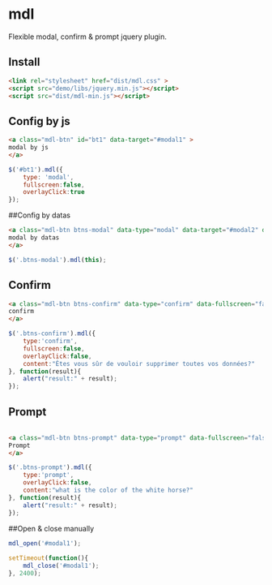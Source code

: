 # mdl
Flexible modal, confirm &amp; prompt jquery plugin.

## Install 
```html
<link rel="stylesheet" href="dist/mdl.css" >
<script src="demo/libs/jquery.min.js"></script>
<script src="dist/mdl-min.js"></script>
```

## Config by js
```html
<a class="mdl-btn" id="bt1" data-target="#modal1" >
modal by js
</a>
```

```javascript
$('#bt1').mdl({
	type: 'modal',
	fullscreen:false,
	overlayClick:true
});
```

##Config by datas
```html
<a class="mdl-btn btns-modal" data-type="modal" data-target="#modal2" data-fullscreen="true" data-overlayClick="true" >
modal by datas
</a>
```

```javascript
$('.btns-modal').mdl(this);
```



## Confirm
```html
<a class="mdl-btn btns-confirm" data-type="confirm" data-fullscreen="false" data-overlayClick="true" >
confirm
</a>
```

```javascript
$('.btns-confirm').mdl({
	type:'confirm',
	fullscreen:false,
	overlayClick:false,
	content:"Êtes vous sûr de vouloir supprimer toutes vos données?"
}, function(result){
	alert("result:" + result);
});
```


## Prompt
```html
			
<a class="mdl-btn btns-prompt" data-type="prompt" data-fullscreen="false" data-overlayClick="true" >
Prompt
</a>
```

```javascript
$('.btns-prompt').mdl({
	type:'prompt',
	overlayClick:false,
	content:"what is the color of the white horse?"
}, function(result){
	alert("result:" + result);
});

```



##Open &  close manually
```javascript
mdl_open('#modal1');
			
setTimeout(function(){ 
	mdl_close('#modal1');
}, 2400);		
```
